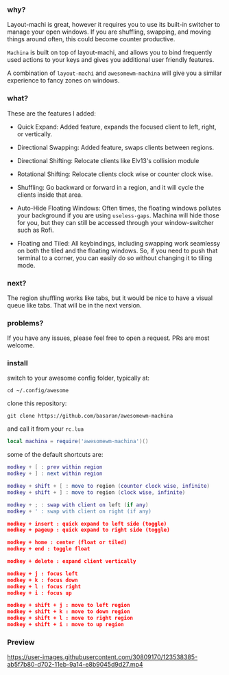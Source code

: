 ### why?
Layout-machi is great, however it requires you to use its built-in switcher to manage your open windows. If you are shuffling, swapping, and moving things around often, this could become counter productive.

`Machina` is built on top of layout-machi, and allows you to bind frequently used actions to your keys and gives you additional user friendly features.

A combination of `layout-machi` and `awesomewm-machina` will give you a similar experience to fancy zones on windows.


### what?
These are the features I added:

- Quick Expand:
Added feature, expands the focused client to left, right, or vertically.

- Directional Swapping:
Added feature, swaps clients between regions.

- Directional Shifting:
Relocate clients like Elv13's collision module

- Rotational Shifting:
Relocate clients clock wise or counter clock wise.

- Shuffling:
Go backward or forward in a region, and it will cycle the clients inside that area.

- Auto-Hide Floating Windows:
Often times, the floating windows pollutes your background if you are using `useless-gaps`. Machina will hide those for you, but they can still be accessed through your window-switcher such as Rofi.

- Floating and Tiled:
All keybindings, including swapping work seamlessy on both the tiled and the floating windows. So, if you need to push that terminal to a corner, you can easily do so without changing it to tiling mode.

### next?

The region shuffling works like tabs, but it would be nice to have a visual queue like tabs. That will be in the next version.


### problems?

If you have any issues, please feel free to open a request. PRs are most welcome.


### install
switch to your awesome config folder, typically at:

```
cd ~/.config/awesome
```

clone this repository:

```
git clone https://github.com/basaran/awesomewm-machina
```

and call it from your `rc.lua`

```lua
local machina = require('awesomewm-machina')()
```

some of the default shortcuts are:

```lua
modkey + [ : prev within region
modkey + ] : next within region

modkey + shift + [ : move to region (counter clock wise, infinite)
modkey + shift + ] : move to region (clock wise, infinite)

modkey + ; : swap with client on left (if any)
modkey + ' : swap with client on right (if any)

modkey + insert : quick expand to left side (toggle)
modkey + pageup : quick expand to right side (toggle)

modkey + home : center (float or tiled)
modkey + end : toggle float

modkey + delete : expand client vertically

modkey + j : focus left
modkey + k : focus down
modkey + l : focus right
modkey + i : focus up

modkey + shift + j : move to left region
modkey + shift + k : move to down region
modkey + shift + l : move to right region
modkey + shift + i : move to up region
```

### Preview
https://user-images.githubusercontent.com/30809170/123538385-ab5f7b80-d702-11eb-9a14-e8b9045d9d27.mp4




